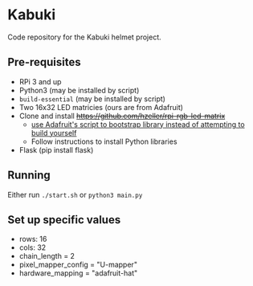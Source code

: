 # Kabuki

Code repository for the Kabuki helmet project.

## Pre-requisites

- RPi 3 and up
- Python3 (may be installed by script)
- `build-essential` (may be installed by script)
- Two 16x32 LED matricies (ours are from Adafruit)
- Clone and install ~~<https://github.com/hzeller/rpi-rgb-led-matrix>~~
  - [use Adafruit's script to bootstrap library instead of attempting to build yourself](https://learn.adafruit.com/adafruit-rgb-matrix-plus-real-time-clock-hat-for-raspberry-pi/driving-matrices#step-6-log-into-your-pi-to-install-and-run-software-1745233)
  - Follow instructions to install Python libraries
- Flask (pip install flask)

## Running

Either run `./start.sh` or `python3 main.py`

## Set up specific values

- rows: 16
- cols: 32
- chain_length = 2
- pixel_mapper_config = "U-mapper"
- hardware_mapping = "adafruit-hat"
